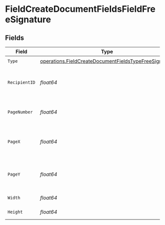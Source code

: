 # FieldCreateDocumentFieldsFieldFreeSignature


## Fields

| Field                                                                                                                          | Type                                                                                                                           | Required                                                                                                                       | Description                                                                                                                    |
| ------------------------------------------------------------------------------------------------------------------------------ | ------------------------------------------------------------------------------------------------------------------------------ | ------------------------------------------------------------------------------------------------------------------------------ | ------------------------------------------------------------------------------------------------------------------------------ |
| `Type`                                                                                                                         | [operations.FieldCreateDocumentFieldsTypeFreeSignature](../../models/operations/fieldcreatedocumentfieldstypefreesignature.md) | :heavy_check_mark:                                                                                                             | N/A                                                                                                                            |
| `RecipientID`                                                                                                                  | *float64*                                                                                                                      | :heavy_check_mark:                                                                                                             | The ID of the recipient to create the field for.                                                                               |
| `PageNumber`                                                                                                                   | *float64*                                                                                                                      | :heavy_check_mark:                                                                                                             | The page number the field will be on.                                                                                          |
| `PageX`                                                                                                                        | *float64*                                                                                                                      | :heavy_check_mark:                                                                                                             | The X coordinate of where the field will be placed.                                                                            |
| `PageY`                                                                                                                        | *float64*                                                                                                                      | :heavy_check_mark:                                                                                                             | The Y coordinate of where the field will be placed.                                                                            |
| `Width`                                                                                                                        | *float64*                                                                                                                      | :heavy_check_mark:                                                                                                             | The width of the field.                                                                                                        |
| `Height`                                                                                                                       | *float64*                                                                                                                      | :heavy_check_mark:                                                                                                             | The height of the field.                                                                                                       |
